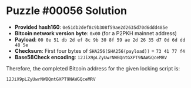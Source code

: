 # Puzzle #00056 Solution

- **Provided hash160**: `0e51db2def8c9b308f59ae2d2635d70d6ddd485e`
- **Bitcoin network version byte**: `0x00` (for a P2PKH mainnet address)
- **Payload**: `00 0e 51 db 2d ef 8c 9b 30 8f 59 ae 2d 26 35 d7 0d 6d dd 48 5e`
- **Checksum**: First four bytes of `SHA256(SHA256(payload))` = `73 41 77 f4`
- **Base58Check encoding**: `12JiX9pLZyUwrNWBQntGXPT9NAWGQceMRV`

Therefore, the completed Bitcoin address for the given locking script is:

```
12JiX9pLZyUwrNWBQntGXPT9NAWGQceMRV
```
